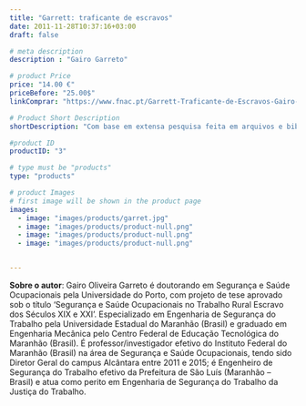 ```yaml
---
title: "Garrett: traficante de escravos"
date: 2011-11-28T10:37:16+03:00
draft: false

# meta description
description : "Gairo Garreto"

# product Price
price: "14.00 €"
priceBefore: "25.00$"
linkComprar: "https://www.fnac.pt/Garrett-Traficante-de-Escravos-Gairo-Garreto/a7157720"

# Product Short Description
shortDescription: "Com base em extensa pesquisa feita em arquivos e bibliotecas de três países, o ensaio biográfico de Gairo Garreto analisa a trajetória de Antônio Garrett, que deixou os Açores e foi para o Maranhão, onde acabou se dedicando ao comércio de escravos no fim do século XVIII. O autor partiu das memórias do avô para registrar a história da própria família, por meio das variantes do sobrenome, mas acabou reproduzindo com riqueza de detalhes uma parte pouco conhecida da história do Brasil. Em Garrett, traficante de escravos, não faltam percalços, aventuras, e até mesmo um sobrinho abolicionista, o que dá mais sabor à narrativa e reforça a importância, não apenas do protagonista, mas da família Garrett em diversos eventos íbero-americanos até a primeira metade do século XIX."

#product ID
productID: "3"

# type must be "products"
type: "products"

# product Images
# first image will be shown in the product page
images:
  - image: "images/products/garret.jpg"
  - image: "images/products/product-null.png"
  - image: "images/products/product-null.png"
  - image: "images/products/product-null.png"


---
```


**Sobre o autor**: Gairo Oliveira Garreto é doutorando em Segurança e Saúde Ocupacionais pela Universidade do Porto, com projeto de tese aprovado sob o título ‘Segurança e Saúde Ocupacionais no Trabalho Rural Escravo dos Séculos XIX e XXI’. Especializado em Engenharia de Segurança do Trabalho pela Universidade Estadual do Maranhão (Brasil) e graduado em Engenharia Mecânica pelo Centro Federal de Educação Tecnológica do Maranhão (Brasil). É professor/investigador efetivo do Instituto Federal do Maranhão (Brasil) na área de Segurança e Saúde Ocupacionais, tendo sido Diretor Geral do campus Alcântara entre 2011 e 2015; é Engenheiro de Segurança do Trabalho efetivo da Prefeitura de São Luís (Maranhão – Brasil) e atua como perito em Engenharia de Segurança do Trabalho da Justiça do Trabalho.